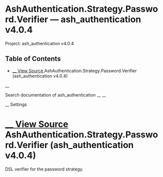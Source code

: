 # AshAuthentication.Strategy.Password.Verifier — ash_authentication v4.0.4

Project: ash_authentication v4.0.4

## Table of Contents

- [ __ View Source ](external_link) AshAuthentication.Strategy.Password.Verifier (ash_authentication v4.0.4)

__

Search documentation of ash_authentication __ __

__ Settings

#  [ __ View Source ](external_link) AshAuthentication.Strategy.Password.Verifier (ash_authentication v4.0.4)

DSL verifier for the password strategy.
